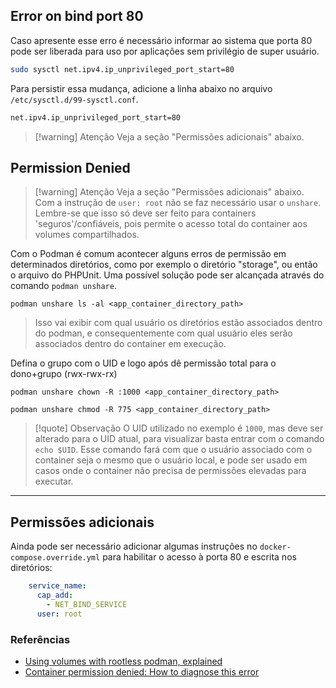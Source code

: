 

## Error on bind port 80
Caso apresente esse erro é necessário informar ao sistema que porta 80 pode ser liberada para uso por aplicações sem privilégio de super usuário.

```sh
sudo sysctl net.ipv4.ip_unprivileged_port_start=80
```

Para persistir essa mudança, adicione a linha abaixo no arquivo `/etc/sysctl.d/99-sysctl.conf`.

```sh
net.ipv4.ip_unprivileged_port_start=80
```

> [!warning] Atenção
> Veja a seção "Permissões adicionais" abaixo.

## Permission Denied

> [!warning] Atenção
> Veja a seção "Permissões adicionais" abaixo. Com a instrução de `user: root` não se faz necessário usar o `unshare`. Lembre-se que isso só deve ser feito para containers 'seguros'/confiáveis, pois permite o acesso total do container aos volumes compartilhados.

Com o Podman é comum acontecer alguns erros de permissão em determinados diretórios, como por exemplo o diretório "storage", ou então o arquivo do PHPUnit. Uma possível solução pode ser alcançada através do comando `podman unshare`.

```
podman unshare ls -al <app_container_directory_path>
```
> Isso vai exibir com qual usuário os diretórios estão associados dentro do podman, e consequentemente com qual usuário eles serão associados dentro do container em execução.


Defina o grupo com o UID e logo após dê permissão total para o dono+grupo (rwx-rwx-rx)
```
podman unshare chown -R :1000 <app_container_directory_path>
```

```
podman unshare chmod -R 775 <app_container_directory_path>
```

> [!quote] Observação
> O UID utilizado no exemplo é `1000`, mas deve ser alterado para o UID atual, para visualizar basta entrar com o comando `echo $UID`. Esse comando fará com que o usuário associado com o container seja o mesmo que o usuário local, e pode ser usado em casos onde o container não precisa de permissões elevadas para executar.

---

## Permissões adicionais
Ainda pode ser necessário adicionar algumas instruções no `docker-compose.override.yml` para habilitar o acesso à porta 80 e escrita nos diretórios:

```yml
	service_name:
      cap_add:
        - NET_BIND_SERVICE
      user: root
```

### Referências
- [Using volumes with rootless podman, explained](https://www.tutorialworks.com/podman-rootless-volumes/)
- [Container permission denied: How to diagnose this error](https://www.redhat.com/sysadmin/container-permission-denied-errors)
